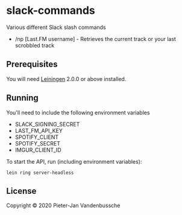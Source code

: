 # slack-commands

Various different Slack slash commands

* /np [Last.FM username] - Retrieves the current track or your last scrobbled track

## Prerequisites

You will need [Leiningen][] 2.0.0 or above installed.

[leiningen]: https://github.com/technomancy/leiningen

## Running

You'll need to include the following environment variables

* SLACK_SIGNING_SECRET
* LAST_FM_API_KEY
* SPOTIFY_CLIENT
* SPOTIFY_SECRET
* IMGUR_CLIENT_ID

To start the API, run (including environment variables):

    lein ring server-headless

## License

Copyright © 2020 Pieter-Jan Vandenbussche
